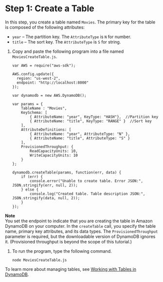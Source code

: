 # Step 1: Create a Table<a name="GettingStarted.NodeJs.01"></a>

In this step, you create a table named `Movies`\. The primary key for the table is composed of the following attributes:
+ `year` – The partition key\. The `AttributeType` is `N` for number\.
+ `title` – The sort key\. The `AttributeType` is `S` for string\.

1. Copy and paste the following program into a file named `MoviesCreateTable.js`\.

   ```
   var AWS = require("aws-sdk");
   
   AWS.config.update({
     region: "us-west-2",
     endpoint: "http://localhost:8000"
   });
   
   var dynamodb = new AWS.DynamoDB();
   
   var params = {
       TableName : "Movies",
       KeySchema: [       
           { AttributeName: "year", KeyType: "HASH"},  //Partition key
           { AttributeName: "title", KeyType: "RANGE" }  //Sort key
       ],
       AttributeDefinitions: [       
           { AttributeName: "year", AttributeType: "N" },
           { AttributeName: "title", AttributeType: "S" }
       ],
       ProvisionedThroughput: {       
           ReadCapacityUnits: 10, 
           WriteCapacityUnits: 10
       }
   };
   
   dynamodb.createTable(params, function(err, data) {
       if (err) {
           console.error("Unable to create table. Error JSON:", JSON.stringify(err, null, 2));
       } else {
           console.log("Created table. Table description JSON:", JSON.stringify(data, null, 2));
       }
   });
   ```
**Note**  
You set the endpoint to indicate that you are creating the table in Amazon DynamoDB on your computer\.
In the `createTable` call, you specify the table name, primary key attributes, and its data types\.
The `ProvisionedThroughput` parameter is required, but the downloadable version of DynamoDB ignores it\. \(Provisioned throughput is beyond the scope of this tutorial\.\)

1. To run the program, type the following command.

   `node MoviesCreateTable.js`

To learn more about managing tables, see [Working with Tables in DynamoDB](WorkingWithTables.md)\.
